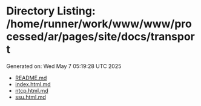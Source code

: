 # Directory Listing: /home/runner/work/www/www/processed/ar/pages/site/docs/transport
Generated on: Wed May  7 05:19:28 UTC 2025

- [README.md](README.md)
- [index.html.md](index.html.md)
- [ntcp.html.md](ntcp.html.md)
- [ssu.html.md](ssu.html.md)
